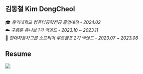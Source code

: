 ## 김동철  Kim DongCheol
🎓 _홍익대학교 컴퓨터공학전공 졸업예정 - 2024.02_<br>
☁️ _구름톤 유니브 1기 백엔드 - 2023.10 ~ 2023.11_<br>
🚙 _현대자동차그룹 소프티어 부트캠프 2기 백엔드 - 2023.07 ~ 2023.08_<br>

## Resume
<a href="https://therapeutic-skateboard-c1e.notion.site/DongCheol-Kim-7f9cf0ff56034c5b8e0e1d94b6097d93?pvs=4">
  <img src="https://img.shields.io/badge/Notion-blue?logo=notion&logoColor=white">
</a>
